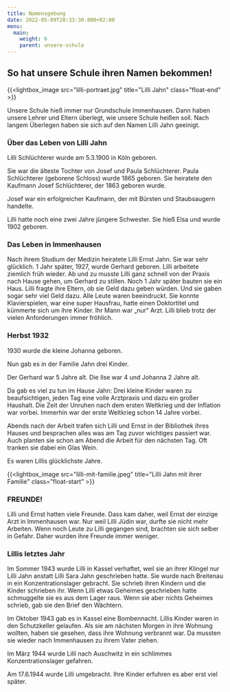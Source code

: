 ```yaml
---
title: Namensgebung
date: 2022-05-09T20:33:30.000+02:00
menu:
  main:
    weight: 6
    parent: unsere-schule
---
```


## So hat unsere Schule ihren Namen bekommen!

{{<lightbox_image src="lilli-portraet.jpg" title="Lilli Jahn" class="float-end" >}}

Unsere Schule hieß immer nur Grundschule Immenhausen. Dann haben unsere Lehrer und Eltern überlegt, wie unsere Schule heißen soll. Nach langem Überlegen haben sie sich auf den Namen Lilli Jahn geeinigt.

### Über das Leben von Lilli Jahn

Lilli Schlüchterer wurde am 5.3.1900 in Köln geboren.

Sie war die älteste Tochter von Josef und Paula Schlüchterer. Paula Schlüchterer (geborene Schloss) wurde 1865 geboren. Sie heiratete den Kaufmann Josef Schlüchterer, der 1863 geboren wurde.

Josef war ein erfolgreicher Kaufmann, der mit Bürsten und Staubsaugern handelte.

Lilli hatte noch eine zwei Jahre jüngere Schwester. Sie hieß Elsa und wurde 1902 geboren.

### Das Leben in Immenhausen

Nach ihrem Studium der Medizin heiratete Lilli Ernst Jahn.
Sie war sehr glücklich. 1 Jahr später, 1927, wurde Gerhard geboren.
Lilli arbeitete ziemlich früh wieder. Ab und zu musste Lilli ganz schnell von der Praxis nach Hause gehen, um Gerhard zu stillen. Noch 1 Jahr später bauten sie ein Haus. Lilli fragte ihre Eltern, ob sie Geld dazu geben würden. Und sie gaben sogar sehr viel Geld dazu. Alle Leute waren beeindruckt.
Sie konnte Klavierspielen, war eine super Hausfrau, hatte einen Doktortitel und kümmerte sich um ihre Kinder. Ihr Mann war „nur“ Arzt.
Lilli blieb trotz der vielen Anforderungen im­mer fröhlich.

### Herbst 1932

1930 wurde die kleine Johanna geboren.

Nun gab es in der Familie Jahn drei Kinder.

Der Gerhard war 5 Jahre alt. Die Ilse war 4 und Johanna 2 Jahre alt.

Da gab es viel zu tun im Hause Jahn: Drei kleine Kinder wa­ren zu beaufsichtigen, jeden Tag eine volle Arztpraxis und dazu ein großer Haushalt. Die Zeit der Unruhen nach dem ersten Weltkrieg und der Inflation war vorbei. Immerhin war der erste Weltkrieg schon 14 Jahre vorbei.

Abends nach der Arbeit trafen sich Lilli und Ernst in der Bibliothek ihres Hauses und besprachen alles was am Tag zuvor wichtiges passiert war. Auch planten sie schon am Abend die Arbeit für den nächsten Tag. Oft tranken sie dabei ein Glas Wein.

Es waren Lillis glücklichste Jahre.

{{<lightbox_image src="lilli-mit-familie.jpeg" title="Lilli Jahn mit ihrer Familie" class="float-start" >}}

### FREUNDE!

Lilli und Ernst hatten viele Freunde. Dass kam daher, weil Ernst der einzige Arzt in Immenhausen war. Nur weil Lilli ­Jüdin war, durfte sie nicht mehr Arbeiten. Wenn noch Leute zu Lilli gegangen sind, brachten sie sich selber in Gefahr. Daher wurden ihre Freunde immer weniger.

### Lillis letztes Jahr

Im Sommer 1943 wurde Lilli in Kassel verhaftet, weil sie an ihrer Klingel nur Lilli Jahn anstatt Lilli Sara Jahn geschrieben hatte. Sie wurde nach Breitenau in ein Konzentrationslager gebracht. Sie schrieb ihren Kindern und die Kinder schrieben ihr. Wenn Lilli etwas Geheimes geschrieben hatte schmuggelte sie es aus dem Lager raus. Wenn sie aber nichts Geheimes schrieb, gab sie den Brief den Wächtern.

Im Oktober 1943 gab es in Kassel eine Bombennacht. Lillis Kinder waren in den Schutzkeller gelaufen. Als sie am nächsten Morgen in ihre Wohnung wollten, haben sie gesehen, dass ihre Wohnung verbrannt war. Da mussten sie wieder nach Immenhausen zu ihrem Vater ziehen.

Im März 1944 wurde Lilli nach Auschwitz in ein schlimmes Konzentrationslager gefahren.

Am 17.6.1944 wurde Lilli umgebracht. Ihre Kinder erfuhren es aber erst viel später.
